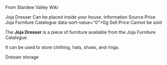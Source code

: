 From Stardew Valley Wiki

Joja Dresser Can be placed inside your house. Information Source Price Joja Furniture Catalogue data-sort-value="0"&gt;0g Sell Price Cannot be sold

The **Joja Dresser** is a piece of furniture available from the Joja Furniture Catalogue.

It can be used to store clothing, hats, shoes, and rings.

Dresser storage